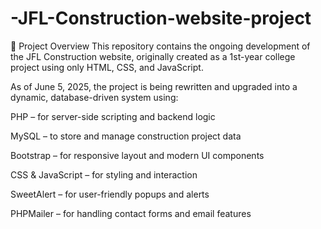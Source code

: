 # -JFL-Construction-website-project
📌 Project Overview
This repository contains the ongoing development of the JFL Construction website, originally created as a 1st-year college project using only HTML, CSS, and JavaScript.

As of June 5, 2025, the project is being rewritten and upgraded into a dynamic, database-driven system using:

PHP – for server-side scripting and backend logic

MySQL – to store and manage construction project data

Bootstrap – for responsive layout and modern UI components

CSS & JavaScript – for styling and interaction

SweetAlert – for user-friendly popups and alerts

PHPMailer – for handling contact forms and email features
